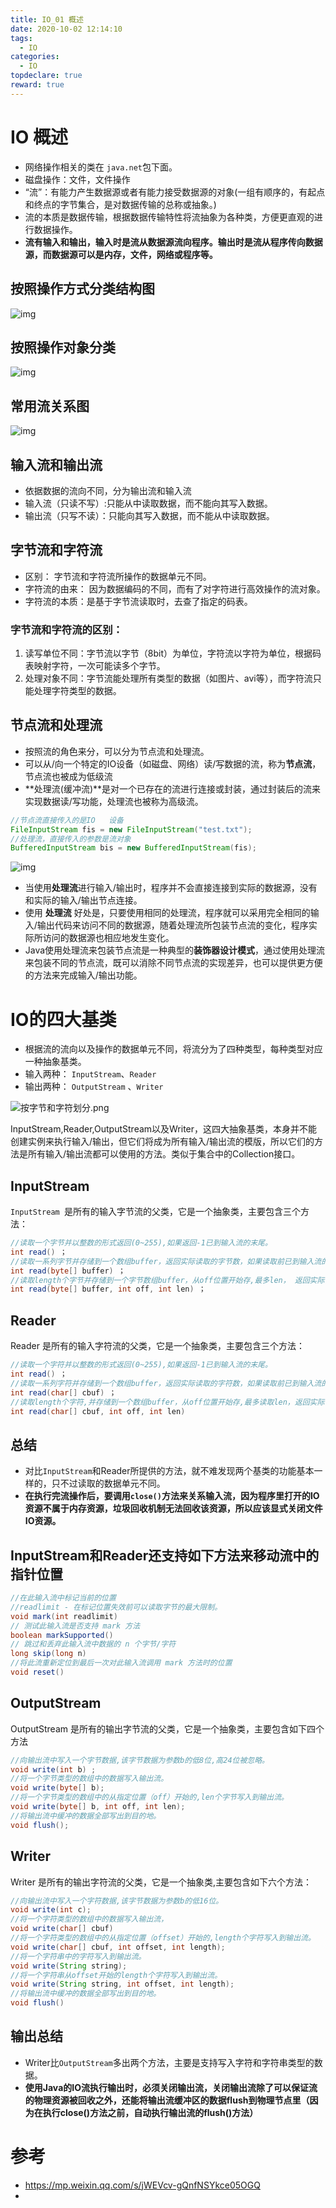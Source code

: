 ```yaml
---
title: IO_01 概述
date: 2020-10-02 12:14:10
tags:
  - IO
categories:
  - IO
topdeclare: true
reward: true
---
```


# IO 概述

- 网络操作相关的类在 `java.net`包下面。
- 磁盘操作：文件，文件操作
- “流”：有能力产生数据源或者有能力接受数据源的对象(一组有顺序的，有起点和终点的字节集合，是对数据传输的总称或抽象。)
- 流的本质是数据传输，根据数据传输特性将流抽象为各种类，方便更直观的进行数据操作。
- **流有输入和输出，输入时是流从数据源流向程序。输出时是流从程序传向数据源，而数据源可以是内存，文件，网络或程序等。**

<!--more-->

## 按照操作方式分类结构图

![img](/zbcn.github.io/assets/postImg/IO/IO_01概述/stream_classify.png)

## 按照操作对象分类

![img](/zbcn.github.io/assets/postImg/IO/IO_01概述/Stream_oper.png)

## 常用流关系图

![img](/zbcn.github.io/assets/postImg/IO/IO_01架构/1207481457.png)

## 输入流和输出流

- 依据数据的流向不同，分为输出流和输入流
- 输入流（只读不写）:只能从中读取数据，而不能向其写入数据。
- 输出流（只写不读）：只能向其写入数据，而不能从中读取数据。

## 字节流和字符流

- 区别： 字节流和字符流所操作的数据单元不同。
- 字符流的由来： 因为数据编码的不同，而有了对字符进行高效操作的流对象。
- 字符流的本质：是基于字节流读取时，去查了指定的码表。

### 字节流和字符流的区别：

1. 读写单位不同：字节流以字节（8bit）为单位，字符流以字符为单位，根据码表映射字符，一次可能读多个字节。
2. 处理对象不同：字节流能处理所有类型的数据（如图片、avi等），而字符流只能处理字符类型的数据。

## 节点流和处理流

- 按照流的角色来分，可以分为节点流和处理流。
- 可以从/向一个特定的IO设备（如磁盘、网络）读/写数据的流，称为**节点流**，节点流也被成为低级流
- **处理流(缓冲流)**是对一个已存在的流进行连接或封装，通过封装后的流来实现数据读/写功能，处理流也被称为高级流。

```java
//节点流直接传入的是IO	设备
FileInputStream fis = new FileInputStream("test.txt");
//处理流，直接传入的参数是流对象
BufferedInputStream bis = new BufferedInputStream(fis);
```

![img](IO_01概述/3985563-0f64a3fe1a2bf0b9.png)

- 当使用**处理流**进行输入/输出时，程序并不会直接连接到实际的数据源，没有和实际的输入/输出节点连接。
- 使用 **处理流** 好处是，只要使用相同的处理流，程序就可以采用完全相同的输入/输出代码来访问不同的数据源，随着处理流所包装节点流的变化，程序实际所访问的数据源也相应地发生变化。
- Java使用处理流来包装节点流是一种典型的**装饰器设计模式**，通过使用处理流来包装不同的节点流，既可以消除不同节点流的实现差异，也可以提供更方便的方法来完成输入/输出功能。

# IO的四大基类

- 根据流的流向以及操作的数据单元不同，将流分为了四种类型，每种类型对应一种抽象基类。
- 输入两种： `InputStream`、`Reader`
- 输出两种： `OutputStream` 、`Writer`

![按字节和字符划分.png](/zbcn.github.io/assets/postImg/IO/IO_01概述/四大类.png)

InputStream,Reader,OutputStream以及Writer，这四大抽象基类，本身并不能创建实例来执行输入/输出，但它们将成为所有输入/输出流的模版，所以它们的方法是所有输入/输出流都可以使用的方法。类似于集合中的Collection接口。

## InputStream

`InputStream `是所有的输入字节流的父类，它是一个抽象类，主要包含三个方法：

```java
//读取一个字节并以整数的形式返回(0~255),如果返回-1已到输入流的末尾。
int read() ；
//读取一系列字节并存储到一个数组buffer，返回实际读取的字节数，如果读取前已到输入流的末尾返回-1。
int read(byte[] buffer) ；
//读取length个字节并存储到一个字节数组buffer，从off位置开始存,最多len， 返回实际读取的字节数，如果读取前以到输入流的末尾返回-1。
int read(byte[] buffer, int off, int len) ；
```

## Reader

Reader 是所有的输入字符流的父类，它是一个抽象类，主要包含三个方法：

```java
//读取一个字符并以整数的形式返回(0~255),如果返回-1已到输入流的末尾。
int read() ；
//读取一系列字符并存储到一个数组buffer，返回实际读取的字符数，如果读取前已到输入流的末尾返回-1。
int read(char[] cbuf) ；
//读取length个字符,并存储到一个数组buffer，从off位置开始存,最多读取len，返回实际读取的字符数，如果读取前以到输入流的末尾返回-1。
int read(char[] cbuf, int off, int len)
```

## 总结

- 对比`InputStream`和Reader所提供的方法，就不难发现两个基类的功能基本一样的，只不过读取的数据单元不同。
- **在执行完流操作后，要调用`close()`方法来关系输入流，因为程序里打开的IO资源不属于内存资源，垃圾回收机制无法回收该资源，所以应该显式关闭文件IO资源。**

## InputStream和Reader还支持如下方法来移动流中的指针位置

```java
//在此输入流中标记当前的位置
//readlimit - 在标记位置失效前可以读取字节的最大限制。
void mark(int readlimit)
// 测试此输入流是否支持 mark 方法
boolean markSupported()
// 跳过和丢弃此输入流中数据的 n 个字节/字符
long skip(long n)
//将此流重新定位到最后一次对此输入流调用 mark 方法时的位置
void reset()
```

## OutputStream

OutputStream 是所有的输出字节流的父类，它是一个抽象类，主要包含如下四个方法

```java
//向输出流中写入一个字节数据,该字节数据为参数b的低8位,高24位被忽略。
void write(int b) ;
//将一个字节类型的数组中的数据写入输出流。
void write(byte[] b);
//将一个字节类型的数组中的从指定位置（off）开始的,len个字节写入到输出流。
void write(byte[] b, int off, int len);
//将输出流中缓冲的数据全部写出到目的地。
void flush();
```

## Writer

Writer 是所有的输出字符流的父类，它是一个抽象类,主要包含如下六个方法：

```java
//向输出流中写入一个字符数据,该字节数据为参数b的低16位。
void write(int c);
//将一个字符类型的数组中的数据写入输出流，
void write(char[] cbuf)
//将一个字符类型的数组中的从指定位置（offset）开始的,length个字符写入到输出流。
void write(char[] cbuf, int offset, int length);
//将一个字符串中的字符写入到输出流。
void write(String string);
//将一个字符串从offset开始的length个字符写入到输出流。
void write(String string, int offset, int length);
//将输出流中缓冲的数据全部写出到目的地。
void flush()
```

## 输出总结

- Writer比`OutputStream`多出两个方法，主要是支持写入字符和字符串类型的数据。
- **使用Java的IO流执行输出时，必须关闭输出流，关闭输出流除了可以保证流的物理资源被回收之外，还能将输出流缓冲区的数据flush到物理节点里（因为在执行close()方法之前，自动执行输出流的flush()方法）**

# 参考

- https://mp.weixin.qq.com/s/jWEVcv-gQnfNSYkce05OGQ
-
